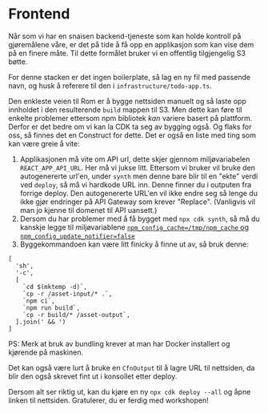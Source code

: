 # Frontend
Når som vi har en snaisen backend-tjeneste som kan holde kontroll på gjøremålene våre, er det på tide å få opp en applikasjon som kan vise dem på en finere måte. Til dette formålet bruker vi en offentlig tilgjengelig S3 bøtte.

For denne stacken er det ingen boilerplate, så lag en ny fil med passende navn, og husk å referere til den i `infrastructure/todo-app.ts`.

Den enkleste veien til Rom er å bygge nettsiden manuelt og så laste opp innholdet i den resulterende `build` mappen til S3. Men dette kan føre til enkelte problemer ettersom npm bibliotek _kan_ variere basert på plattform. Derfor er det bedre om vi kan la CDK ta seg av bygging også. Og flaks for oss, så finnes det en Construct for dette. Det er også en liste med ting som kan være greie å vite:

1. Applikasjonen må vite om API url, dette skjer gjennom miljøvariabelen `REACT_APP_API_URL`. Her må vi jukse litt. Ettersom vi bruker vil bruke den autogenererte url'en, under `synth` men denne bare blir til en "ekte" verdi ved `deploy`, så må vi hardkode URL inn. Denne finner du i outputen fra forrige deploy. Den autogenererte URL'en vil ikke endre seg så lenge du ikke gjør endringer på API Gateway som krever "Replace". (Vanligvis vil man jo kjenne til domenet til API uansett.)
2. Dersom du har problemer med å få bygget med `npx cdk synth`, så må du kanskje legge til miljøvariablene [`npm_config_cache=/tmp/npm_cache` og `npm_config_update_notifier=false`](https://github.com/aws/aws-cdk/issues/8707#issuecomment-1010937688)
3. Byggekommandoen kan være litt finicky å finne ut av, så bruk denne:
```node
[
  'sh',
  '-c',
  [
    `cd $(mktemp -d)`,
    `cp -r /asset-input/* .`,
    `npm ci`,
    `npm run build`,
    `cp -r build/* /asset-output`,
  ].join(' && ')
]
```

PS: Merk at bruk av bundling krever at man har Docker installert og kjørende på maskinen.

Det kan også være lurt å bruke en `CfnOutput` til å lagre URL til nettsiden, da blir den også skrevet fint ut i konsollet etter deploy.

Dersom alt ser riktig ut, kan du kjøre en ny `npx cdk deploy --all` og åpne linken til nettsiden. Gratulerer, du er ferdig med workshopen!
